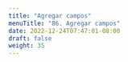 ```yaml
---
title: "Agregar campos"
menuTitle: "86. Agregar campos"
date: 2022-12-24T07:47:01-08:00
draft: false
weight: 35
---
```

